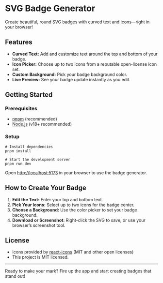 
# SVG Badge Generator

Create beautiful, round SVG badges with curved text and icons—right in your browser!

## Features

- **Curved Text:** Add and customize text around the top and bottom of your badge.
- **Icon Picker:** Choose up to two icons from a reputable open-license icon set.
- **Custom Background:** Pick your badge background color.
- **Live Preview:** See your badge update instantly as you edit.

## Getting Started

### Prerequisites

- [pnpm](https://pnpm.io/) (recommended)
- [Node.js](https://nodejs.org/) (v18+ recommended)

### Setup

```fish
# Install dependencies
pnpm install

# Start the development server
pnpm run dev
```

Open [http://localhost:5173](http://localhost:5173) in your browser to use the badge generator.

## How to Create Your Badge

1. **Edit the Text:** Enter your top and bottom text.
2. **Pick Your Icons:** Select up to two icons for the badge center.
3. **Choose a Background:** Use the color picker to set your badge background.
4. **Download or Screenshot:** Right-click the SVG to save, or use your browser’s screenshot tool.

## License

- Icons provided by [react-icons](https://react-icons.github.io/react-icons/) (MIT and other open licenses)
- This project is MIT licensed.

---

Ready to make your mark? Fire up the app and start creating badges that stand out!
